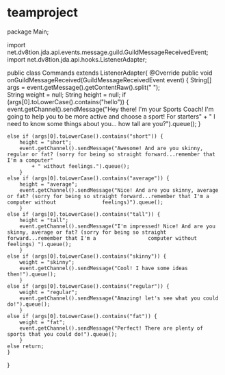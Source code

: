 # teamproject
package Main;

import net.dv8tion.jda.api.events.message.guild.GuildMessageReceivedEvent;
import net.dv8tion.jda.api.hooks.ListenerAdapter;

public class Commands extends ListenerAdapter{
	@Override
	public void onGuildMessageReceived(GuildMessageReceivedEvent event) {
	String[] args = event.getMessage().getContentRaw().split(" ");	
	String weight = null;
	String height = null;
	if (args[0].toLowerCase().contains("hello")) {
		event.getChannel().sendMessage("Hey there! I'm your Sports Coach! I'm going to help you to be more active and choose a sport! For starters"
				+ " I need to know some things about you... how tall are you?").queue();
	}
	
	else if (args[0].toLowerCase().contains("short")) {
		height = "short";
		event.getChannel().sendMessage("Awesome! And are you skinny, regular or fat? (sorry for being so straight forward...remember that I'm a computer"
			+ " without feelings.").queue();
		}
	else if (args[0].toLowerCase().contains("average")) {
		height = "average";
		event.getChannel().sendMessage("Nice! And are you skinny, average or fat? (sorry for being so straight forward...remember that I'm a computer without 				feelings)").queue();
		}
	else if (args[0].toLowerCase().contains("tall")) {
		height = "tall";
		event.getChannel().sendMessage("I'm impressed! Nice! And are you skinny, average or fat? (sorry for being so straight forward...remember that I'm a 				computer without feelings) ").queue();
		}
	else if (args[0].toLowerCase().contains("skinny")) {
		weight = "skinny";
		event.getChannel().sendMessage("Cool! I have some ideas then!").queue();
		}
	else if (args[0].toLowerCase().contains("regular")) {
		weight = "regular";
		event.getChannel().sendMessage("Amazing! let's see what you could do!").queue();
		}
	else if (args[0].toLowerCase().contains("fat")) {
		weight = "fat";
		event.getChannel().sendMessage("Perfect! There are plenty of sports that you could do!").queue();
		}
	else return;
	}
}
